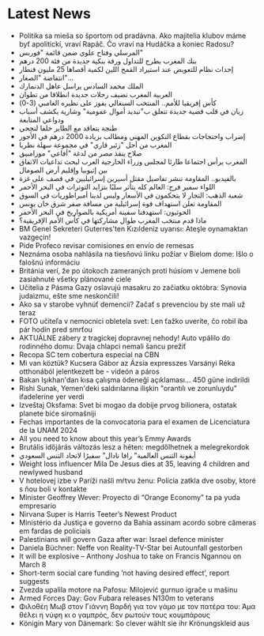 # Latest News
-  Politika sa mieša so športom od pradávna. Ako majitelia klubov máme byť apolitickí, vraví Rapáč. Čo vraví na Hudáčka a koniec Radosu?
-  المرسلي وفتاح علوي ضمن قائمة "فوربس"
-  بنك المغرب يطرح للتداول ورقة بنكية جديدة من فئة 200 درهم
-  إحداث نظام للتعويض عند استيراد القمح اللين لكمية أقصاها 25 مليون قنطار
-  انتفاضة "الصغار"…
-  الملك محمد السادس يراسل عاهل الدنمارك
-  العربية المغرب تضيف رحلات جديدة انطلاقا من تطوان
-  كأس إفريقيا للأمم.. المنتخب السنغالي يفوز على نظيره الغامبي (3-0)
-  زيان في قلب قضية جديدة تتعلق ب"تبديد أموال عمومية" وشارية يكشف أسباب ودواعي المتابعة
-  طنجة يتعاقد مع الطاير خلفا لنجحي
-  إضراب واحتجاجات بقطاع التكوين المهني ومطالب بزيادة 2000 درهم في الأجور
-  المغرب من أجل "زئير قاري" في مجموعة سهلة نظريا
-  صلاح ينقذ مصر من لدغة "أفاعي" موزامبيق
-  المغرب يرأس اجتماعا طارئا لمجلس وزراء الخارجية العرب لبحث تداعيات الاتفاق بين إثيوبيا وإقليم أرض الصومال
-  بالفيديو.. المقاومة تنشر تفاصيل مقتل أسيرين إسرائيليين في قصف على غزة
-  اللواء سمير فرج: العالم كله يتأثر سلبًا بتزايد التوترات في البحر الأحمر
-  شعبة الذهب: التجار لا يتحكمون في الأسعار وليس لدينا أمبراطوريات في السوق
-  المقاومة تعلن استهداف قوة إسرائيلية من مسافة صفر شرق خان يونس
-  الحوثيون: استهدفنا سفينة أمريكية بالصواريخ في البحر الأحمر
-  ماذا قدم منتخب المغرب طوال مشاركتها في كأس الأمم الإفريقية؟
-  BM Genel Sekreteri Guterres'ten Kızıldeniz uyarısı: Ateşle oynamaktan vazgeçin!
-  Pide Profeco revisar comisiones en envío de remesas
-  Neznáma osoba nahlásila na tiesňovú linku požiar v Bielom dome: Išlo o falošnú informáciu
-  Británia verí, že po útokoch zameraných proti húsíom v Jemene boli zasiahnuté všetky plánované ciele
-  Učitelia z Pásma Gazy oslavujú masakru zo začiatku októbra: Synovia judaizmu, ešte sme neskončili!
-  Ako sa v starobe vyhnúť demencii? Začať s prevenciou by ste mali už teraz
-  FOTO učiteľa v nemocnici obletela svet: Len ťažko uveríte, čo robil iba pár hodín pred smrťou
-  AKTUÁLNE zábery z tragickej dopravnej nehody! Auto vpálilo do rodinného domu: Dvaja chlapci nemali šancu prežiť
-  Recopa SC tem cobertura especial na CBN
-  Mi van köztük? Kucsera Gábor az Ázsia expresszes Varsányi Réka otthonából jelentkezett be - videón a páros
-  Bakan Işıkhan'dan kısa çalışma ödeneği açıklaması... 450 güne indirildi
-  Rishi Sunak, Yemen'deki saldırılarına ilişkin "orantılı ve zorunluydu" ifadelerine yer verdi
-  Izveštaj Oksfama: Svet bi mogao da dobije prvog bilionera, ostatak planete biće siromašniji
-  Fechas importantes de la convocatoria para el examen de Licenciatura de la UNAM 2024
-  All you need to know about this year’s Emmy Awards
-  Brutális időjárás változás lesz a héten: megdőlhetnek a melegrekordok
-  أيقونة التنس العالمية” رافا نادال” سفيرًا لاتحاد التنس السعودي
-  Weight loss influencer Mila De Jesus dies at 35, leaving 4 children and newlywed husband
-  V hotelovej izbe v Paríži našli mŕtvu ženu: Polícia zatkla dve osoby, ktoré s ňou boli v kontakte
-  Minister Geoffrey Wever: Proyecto di “Orange Economy” ta pa yuda empresario
-  Nirvana Super is Harris Teeter’s Newest Product
-  Ministério da Justiça e governo da Bahia assinam acordo sobre câmeras em fardas de policiais
-  Palestinians will govern Gaza after war: Israel defence minister
-  Daniela Büchner: Neffe von Reality-TV-Star bei Autounfall gestorben
-  It will be explosive – Anthony Joshua to take on Francis Ngannou on March 8
-  Short-term social care funding ‘not having desired effect’, report suggests
-  Zvezda upalila motore na Pafosu: Milojević gurnuo igrače u mašinu
-  Armed Forces Day: Gov Fubara releases N130m to veterans
-  Φιλοθέη Μωβ στον Γιάννη Βαρδή για τον γάμο με τον πατέρα του: Άμα θέλει η νύφη κι ο γαμπρός, δεν ρωτούν τους κουμπάρους
-  Königin Mary von Dänemark: So clever wählt sie ihr Krönungskleid aus
